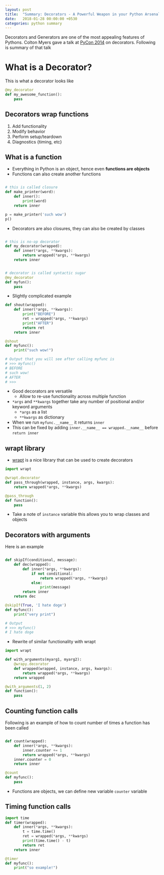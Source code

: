 ```yaml
---
layout: post
title:  "Summary: Decorators - A Powerful Weapon in your Python Arsenal"
date:   2018-01-28 00:00:00 +0530
categories: python summary
---
```


Decorators and Generators are one of the most appealing features of Pythons. Colton Myers gave a talk at [PyCon 2014](https://www.youtube.com/watch?v=9oyr0mocZTg) on decorators. Following is summary of that talk

# What is a Decorator?

This is what a decorator looks like

```python
@my_decorator
def my_awesome_function():
    pass
```

## Decorators wrap functions

1. Add functionality 
1. Modify behavior
1. Perform setup/teardown
1. Diagnostics {timing, etc}

## What is a function

- Everything in Python is an object, hence even **functions are objects**
- Functions can also create another functions

```python

# this is called closure
def make_printer(word):
    def inner():
        print(word)
    return inner

p = make_printer('such wow')
p()
```

- Decorators are also closures, they can also be created by classes

```python

# this is no-op decorator
def my_decorator(wrapped):
    def inner(*args, **kwargs):
        return wrapped(*args, **kwargs)
    return inner


# decorator is called syntactic sugar
@my_decorator
def myfun():
    pass
```

- Slightly complicated example

```python
def shout(wrapped):
    def inner(*args, **kwargs):
        print("BEFORE")
        ret = wrapped(*args, **kwargs)
        print("AFTER")
        return ret
    return inner

@shout
def myfunc():
    print("such wow!")

# Output that you will see after calling myfunc is
# >>> myfunc()
# BEFORE
# such wow!
# AFTER
# >>>
```

- Good decorators are versatile
    - Allow to re-use functionality across multiple function
- `*args` and `**kwargs` together take any number of positional and/or keyword arguments
    - `*args` as a list
    - `**kwargs` as dictionary
- When we run `myfunc.__name__` it returns `inner`
- This can be fixed by adding `inner.__name__ == wrapped.__name__` before `return inner`

## wrapt library

- [wrapt](http://wrapt.readthedocs.io/en/latest/) is a nice library that can be used to create decorators

```python
import wrapt

@wrapt.decorator
def pass_through(wrapped, instance, args, kwargs):
    return wrapped(*args, **kwargs)

@pass_through
def function():
    pass
```

- Take a note of `instance` variable this allows you to wrap classes and objects

## Decorators with arguments

Here is an example

```python

def skipIf(conditional, message):
    def dec(wrapped):
        def inner(*args, **kwargs):
            if not conditional:
                return wrapped(*args, **kwargs)
            else:
                print(message)
        return inner
    return dec

@skipIf(True, 'I hate doge')
def myfunc():
    print("very print")

# Output
# >>> myfunc()
# I hate doge
```

- Rewrite of similar functionality with wrapt

```python
import wrapt

def with_arguments(myarg1, myarg2):
    @wrapy.decorator
    def wrapped(wrapped, instance, args, kwargs):
        return wrapped(*args, **kwargs)
    return wrapped

@with_arguments(1, 2)
def function():
    pass

```

## Counting function calls

Following is an example of how to count number of times a function has been called

```python

def count(wrapped):
    def inner(*args, **kwargs):
        inner.counter += 1
        return wrapped(*args, **kwargs)
    inner.counter = 0
    return inner

@count
def myfunc():
    pass
```

- Functions are objects, we can define new variable `counter` variable

## Timing function calls

```python
import time
def timer(wrapped):
    def inner(*args, **kwargs):
        t = time.time()
        ret = wrapped(*args, **kwargs)
        print(time.time() - t)
        return ret
    return inner

@timer
def myfunc():
    print("so example!")
```